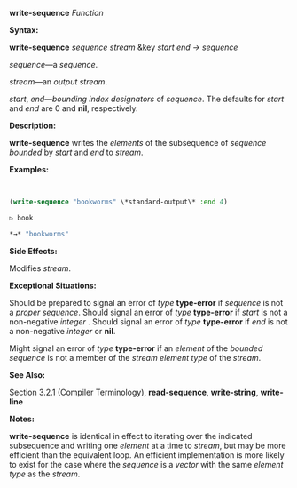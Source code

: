 **write-sequence** *Function* 



**Syntax:** 



**write-sequence** *sequence stream* &amp;key *start end → sequence* 



*sequence*—a *sequence*. 



*stream*—an *output stream*. 



*start*, *end*—*bounding index designators* of *sequence*. The defaults for *start* and *end* are 0 and **nil**, respectively. 



**Description:** 



**write-sequence** writes the *elements* of the subsequence of *sequence bounded* by *start* and *end* to *stream*. 







 



 



**Examples:**
```lisp
 

(write-sequence "bookworms" \*standard-output\* :end 4) 

▷ book 

*→* "bookworms" 


```
**Side Effects:** 



Modifies *stream*. 



**Exceptional Situations:** 



Should be prepared to signal an error of *type* **type-error** if *sequence* is not a *proper sequence*. Should signal an error of *type* **type-error** if *start* is not a non-negative *integer* . Should signal an error of *type* **type-error** if *end* is not a non-negative *integer* or **nil**. 



Might signal an error of *type* **type-error** if an *element* of the *bounded sequence* is not a member of the *stream element type* of the *stream*. 



**See Also:** 



Section 3.2.1 (Compiler Terminology), **read-sequence**, **write-string**, **write-line** 



**Notes:** 



**write-sequence** is identical in effect to iterating over the indicated subsequence and writing one *element* at a time to *stream*, but may be more efficient than the equivalent loop. An efficient implementation is more likely to exist for the case where the *sequence* is a *vector* with the same *element type* as the *stream*. 



